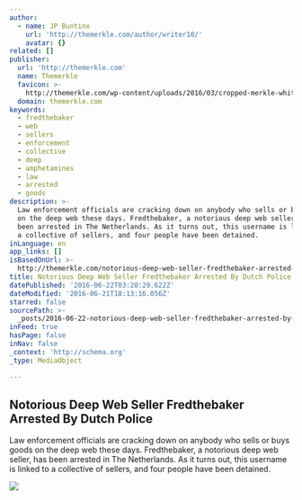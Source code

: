 ```yaml
---
author:
  - name: JP Buntinx
    url: 'http://themerkle.com/author/writer10/'
    avatar: {}
related: []
publisher:
  url: 'http://themerkle.com'
  name: Themerkle
  favicon: >-
    http://themerkle.com/wp-content/uploads/2016/03/cropped-merkle-white-1-192x192.png
  domain: themerkle.com
keywords:
  - fredthebaker
  - web
  - sellers
  - enforcement
  - collective
  - deep
  - amphetamines
  - law
  - arrested
  - goods
description: >-
  Law enforcement officials are cracking down on anybody who sells or buys goods
  on the deep web these days. Fredthebaker, a notorious deep web seller, has
  been arrested in The Netherlands. As it turns out, this username is linked to
  a collective of sellers, and four people have been detained.
inLanguage: en
app_links: []
isBasedOnUrl: >-
  http://themerkle.com/notorious-deep-web-seller-fredthebaker-arrested-by-dutch-police/
title: Notorious Deep Web Seller Fredthebaker Arrested By Dutch Police
datePublished: '2016-06-22T03:20:29.622Z'
dateModified: '2016-06-21T18:13:16.056Z'
starred: false
sourcePath: >-
  _posts/2016-06-22-notorious-deep-web-seller-fredthebaker-arrested-by-dutch-pol.md
inFeed: true
hasPage: false
inNav: false
_context: 'http://schema.org'
_type: MediaObject

---
```

<article style=""><h1>Notorious Deep Web Seller Fredthebaker Arrested By Dutch Police</h1><p>Law enforcement officials are cracking down on anybody who sells or buys goods on the deep web these days. Fredthebaker, a notorious deep web seller, has been arrested in The Netherlands. As it turns out, this username is linked to a collective of sellers, and four people have been detained.</p><img src="http://themerkle.com/wp-content/uploads/2016/06/shutterstock_357418061.jpg" /></article>